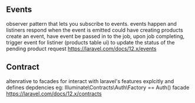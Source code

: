 ## Events
observer pattern that lets you subscribe to events. events happen and listiners respond when the event is emitted
could have creating products create an event, have event be passed in to the job, upon job completing, trigger event for listiner (products table ui) to update the status of the pending product request
https://laravel.com/docs/12.x/events

## Contract
altenrative to facades for interact with laravel's features explcitly and defines depdencies
eg: Illuminate\Contracts\Auth\Factory == Auth() facade
https://laravel.com/docs/12.x/contracts



